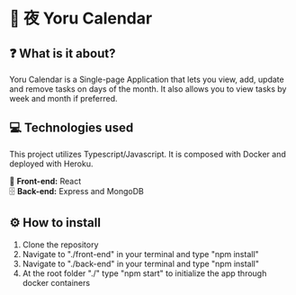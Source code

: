 # :crescent_moon: 夜 Yoru Calendar

## :question: What is it about?
Yoru Calendar is a Single-page Application that lets you view, add, update and remove tasks on days of the month. It also allows you to view tasks by week and month if preferred.

## :computer: Technologies used
This project utilizes Typescript/Javascript. It is composed with Docker and deployed with Heroku.

:page_with_curl: **Front-end:** React <br>
:file_cabinet: **Back-end:** Express and MongoDB

## :gear: How to install
1. Clone the repository
2. Navigate to "./front-end" in your terminal and type "npm install"
3. Navigate to "./back-end" in your terminal and type "npm install"
4. At the root folder "./" type "npm start" to initialize the app through docker containers
